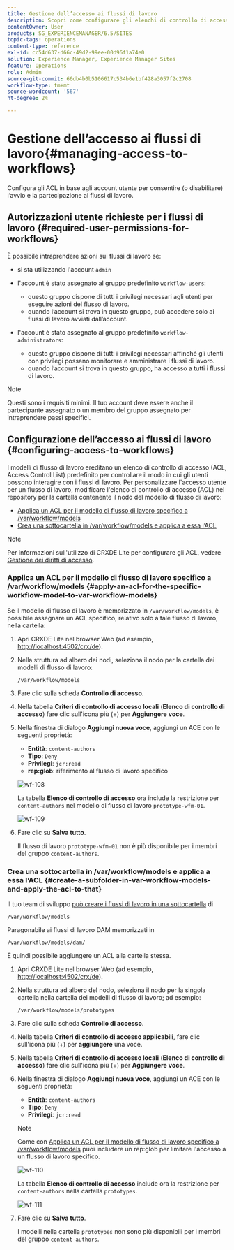 ```yaml
---
title: Gestione dell’accesso ai flussi di lavoro
description: Scopri come configurare gli elenchi di controllo di accesso in base agli account utente per consentire (o disabilitare) l’avvio e la partecipazione ai flussi di lavoro.
contentOwner: User
products: SG_EXPERIENCEMANAGER/6.5/SITES
topic-tags: operations
content-type: reference
exl-id: cc54d637-d66c-49d2-99ee-00d96f1a74e0
solution: Experience Manager, Experience Manager Sites
feature: Operations
role: Admin
source-git-commit: 66db4b0b5106617c534b6e1bf428a3057f2c2708
workflow-type: tm+mt
source-wordcount: '567'
ht-degree: 2%

---
```


# Gestione dell’accesso ai flussi di lavoro{#managing-access-to-workflows}

Configura gli ACL in base agli account utente per consentire (o disabilitare) l’avvio e la partecipazione ai flussi di lavoro.

## Autorizzazioni utente richieste per i flussi di lavoro {#required-user-permissions-for-workflows}

È possibile intraprendere azioni sui flussi di lavoro se:

* si sta utilizzando l&#39;account `admin`
* l&#39;account è stato assegnato al gruppo predefinito `workflow-users`:

   * questo gruppo dispone di tutti i privilegi necessari agli utenti per eseguire azioni del flusso di lavoro.
   * quando l’account si trova in questo gruppo, può accedere solo ai flussi di lavoro avviati dall’account.

* l&#39;account è stato assegnato al gruppo predefinito `workflow-administrators`:

   * questo gruppo dispone di tutti i privilegi necessari affinché gli utenti con privilegi possano monitorare e amministrare i flussi di lavoro.
   * quando l’account si trova in questo gruppo, ha accesso a tutti i flussi di lavoro.

>[!NOTE]
>
>Questi sono i requisiti minimi. Il tuo account deve essere anche il partecipante assegnato o un membro del gruppo assegnato per intraprendere passi specifici.

## Configurazione dell’accesso ai flussi di lavoro {#configuring-access-to-workflows}

I modelli di flusso di lavoro ereditano un elenco di controllo di accesso (ACL, Access Control List) predefinito per controllare il modo in cui gli utenti possono interagire con i flussi di lavoro. Per personalizzare l&#39;accesso utente per un flusso di lavoro, modificare l&#39;elenco di controllo di accesso (ACL) nel repository per la cartella contenente il nodo del modello di flusso di lavoro:

* [Applica un ACL per il modello di flusso di lavoro specifico a /var/workflow/models](/help/sites-administering/workflows-managing.md#apply-an-acl-for-the-specific-workflow-model-to-var-workflow-models)
* [Crea una sottocartella in /var/workflow/models e applica a essa l’ACL](/help/sites-administering/workflows-managing.md#create-a-subfolder-in-var-workflow-models-and-apply-the-acl-to-that)

>[!NOTE]
>
>Per informazioni sull&#39;utilizzo di CRXDE Lite per configurare gli ACL, vedere [Gestione dei diritti di accesso](/help/sites-administering/user-group-ac-admin.md#access-right-management).

### Applica un ACL per il modello di flusso di lavoro specifico a /var/workflow/models {#apply-an-acl-for-the-specific-workflow-model-to-var-workflow-models}

Se il modello di flusso di lavoro è memorizzato in `/var/workflow/models`, è possibile assegnare un ACL specifico, relativo solo a tale flusso di lavoro, nella cartella:

1. Apri CRXDE Lite nel browser Web (ad esempio, [http://localhost:4502/crx/de](http://localhost:4502/crx/de)).
1. Nella struttura ad albero dei nodi, seleziona il nodo per la cartella dei modelli di flusso di lavoro:

   `/var/workflow/models`

1. Fare clic sulla scheda **Controllo di accesso**.
1. Nella tabella **Criteri di controllo di accesso locali** (**Elenco di controllo di accesso**) fare clic sull&#39;icona più (+) per **Aggiungere voce**.
1. Nella finestra di dialogo **Aggiungi nuova voce**, aggiungi un ACE con le seguenti proprietà:

   * **Entità**: `content-authors`
   * **Tipo**: `Deny`
   * **Privilegi**: `jcr:read`
   * **rep:glob**: riferimento al flusso di lavoro specifico

   ![wf-108](assets/wf-108.png)

   La tabella **Elenco di controllo di accesso** ora include la restrizione per `content-authors` nel modello di flusso di lavoro `prototype-wfm-01`.

   ![wf-109](assets/wf-109.png)

1. Fare clic su **Salva tutto**.

   Il flusso di lavoro `prototype-wfm-01` non è più disponibile per i membri del gruppo `content-authors`.

### Crea una sottocartella in /var/workflow/models e applica a essa l’ACL {#create-a-subfolder-in-var-workflow-models-and-apply-the-acl-to-that}

Il tuo team di sviluppo [&#x200B; può creare i flussi di lavoro in una sottocartella](/help/sites-developing/workflows-models.md#creating-a-new-workflow) di

`/var/workflow/models`

Paragonabile ai flussi di lavoro DAM memorizzati in

`/var/workflow/models/dam/`

È quindi possibile aggiungere un ACL alla cartella stessa.

1. Apri CRXDE Lite nel browser Web (ad esempio, [http://localhost:4502/crx/de](http://localhost:4502/crx/de)).
1. Nella struttura ad albero del nodo, seleziona il nodo per la singola cartella nella cartella dei modelli di flusso di lavoro; ad esempio:

   `/var/workflow/models/prototypes`

1. Fare clic sulla scheda **Controllo di accesso**.
1. Nella tabella **Criteri di controllo di accesso applicabili**, fare clic sull&#39;icona più (+) per **aggiungere** una voce.
1. Nella tabella **Criteri di controllo di accesso locali** (**Elenco di controllo di accesso**) fare clic sull&#39;icona più (+) per **Aggiungere voce**.
1. Nella finestra di dialogo **Aggiungi nuova voce**, aggiungi un ACE con le seguenti proprietà:

   * **Entità**: `content-authors`
   * **Tipo**: `Deny`
   * **Privilegi**: `jcr:read`

   >[!NOTE]
   >
   >Come con [Applica un ACL per il modello di flusso di lavoro specifico a /var/workflow/models](/help/sites-administering/workflows-managing.md#apply-an-acl-for-the-specific-workflow-model-to-var-workflow-models) puoi includere un rep:glob per limitare l&#39;accesso a un flusso di lavoro specifico.

   ![wf-110](assets/wf-110.png)

   La tabella **Elenco di controllo di accesso** include ora la restrizione per `content-authors` nella cartella `prototypes`.

   ![wf-111](assets/wf-111.png)

1. Fare clic su **Salva tutto**.

   I modelli nella cartella `prototypes` non sono più disponibili per i membri del gruppo `content-authors`.
